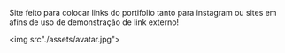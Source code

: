 Site feito para colocar links do portifolio tanto para instagram ou sites em afins de uso de demonstração de link externo!

<img src"./assets/avatar.jpg">
